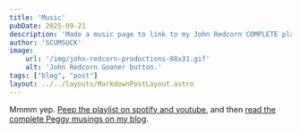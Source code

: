 ```yaml
---
title: 'Music'
pubDate: 2025-09-21
description: 'Made a music page to link to my John Redcorn COMPLETE playlist musings'
author: 'SCUMSUCK'
image:
    url: '/img/john-redcorn-productions-88x31.gif'
    alt: 'John Redcorn Gooner button.'
tags: ["blog", "post"]
layout: ../../layouts/MarkdownPostLayout.astro
---
```

Mmmm yep.  [Peep the playlist on spotify and youtube](/music/), and then [read the complete Peggy musings on my blog](https://wiki.scumsuck.com/blog:2025:0825blaugust_22_ode_to_a_fella_john_redcorn_s_playlist_edition).
